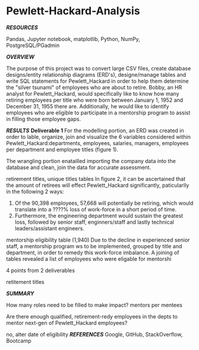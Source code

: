 # Pewlett-Hackard-Analysis

***RESOURCES***

Pandas, Jupyter notebook, matplotlib, Python, NumPy, PostgreSQL/PGadmin

***OVERVIEW***

The purpose of this project was to convert large CSV files, create database designs/entity relationship diagrams (ERD's), designe/manage tables and write SQL statements for Pewlett_Hackard in order to help them determine the "silver tsunami" of employees who are about to retire. Bobby, an HR analyst for Pewlett_Hackard, would specifically like to know how many retiring employees per title who were born between January 1, 1952 and December 31, 1955 there are. Additionally, he would like to identify employees who are eligible to participate in a mentorship program to assist in filling those employee gaps. 

***RESULTS***
**Deliverable 1**
For the modelling portion, an ERD was created in order to lable, organize, join and visualize the 6 variables considered within Pewlett_Hackard:departments, employees, salaries, managers, employees per department and employee titles (figure 1).


The wrangling portion enatailled importing the company data  into the database and clean, join the data for accurate assessment.

retirement titles, unique titles tables
In figure 2, it can be ascertained that the amount of retirees will effect Pewlett_Hackard significantly, paticularlly in the following 2 ways:
1. Of the 90,398 employees, 57,668 will potentially be retiring, which would translate into a ????% loss of work-force in a short period of time. 
2. Furthermore, the engineering department would sustain the greatest loss, followed by senior staff, enginners/staff and lastly technical leaders/assistant engineers.

mentorship eligibility table (1,940)
Due to the decline in experienced senior staff, a mentorship program ws to be implemented, grouped by title and department, in order to remedy this work-force imbalance. A joining of tables revealed a list of employees who were eligable for mentorshi


4 points from 2 deliverables

retitement titles


***SUMMARY***

How many roles need to be filled to make impact? mentors per mentees

Are there enough qualified, retirement-redy employees in the depts to mentor next-gen of Pewlett_Hackard employees?

no, alter date of eligibility
***REFERENCES*** Google, GitHub, StackOverflow, Bootcamp
